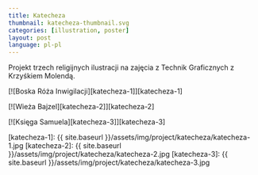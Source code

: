 ```yaml
---
title: Katecheza
thumbnail: katecheza-thumbnail.svg
categories: [illustration, poster]
layout: post
language: pl-pl
---
```


Projekt trzech religijnych ilustracji na zajęcia z Technik Graficznych z Krzyśkiem Molendą.

[![Boska Róża Inwigilacji][katecheza-1]][katecheza-1]

[![Wieża Bajzel][katecheza-2]][katecheza-2]

[![Księga Samuela][katecheza-3]][katecheza-3]

[katecheza-1]: {{ site.baseurl }}/assets/img/project/katecheza/katecheza-1.jpg
[katecheza-2]: {{ site.baseurl }}/assets/img/project/katecheza/katecheza-2.jpg
[katecheza-3]: {{ site.baseurl }}/assets/img/project/katecheza/katecheza-3.jpg